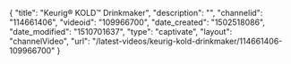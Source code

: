 {
    "title": "Keurig&reg; KOLD&trade; Drinkmaker",
    "description": "",
    "channelid": "114661406",
    "videoid": "109966700",
    "date_created": "1502518086",
    "date_modified": "1510701637",
    "type": "captivate",
    "layout": "channelVideo",
    "url": "\/latest-videos\/keurig-kold-drinkmaker\/114661406-109966700"
}